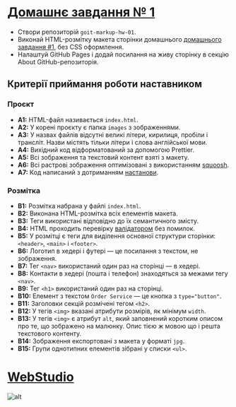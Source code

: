 # [Домашнє завдання № 1](https://oykss.github.io/goit-markup-hw-01/)

- Створи репозиторій `goit-markup-hw-01`.
- Виконай HTML-розмітку макета сторінки домашнього [домашнього завдання #1](<https://www.figma.com/design/wuEpGhwCepGCOUw7mZFRac/Web-Studio-(Version-5.0)?node-id=0-1&t=kxbnFdat7pd0q6y0-0>), без CSS оформлення.
- Налаштуй GitHub Pages і додай посилання на живу сторінку в секцію About GitHub-репозиторія.

## Критерії приймання роботи наставником

### Проєкт

- **A1:** HTML-файл називається `index.html`.
- **A2:** У корені проєкту є папка `images` з зображеннями.
- **A3:** У назвах файлів відсутні великі літери, кирилиця, пробіли і трансліт. Назви містять тільки літери і слова англійської мови.
- **A4:** Вихідний код відформатований за допомогою Prettier.
- **A5:** Всі зображення та текстовий контент взяті з макету.
- **A6:** Всі растрові зображення оптимізовані з використанням [squoosh](https://squoosh.app/).
- **A7:** Код написаний з дотриманням [настанови](https://codeguide.co/).

### Розмітка

- **B1:** Розмітка набрана у файлі `index.html`.
- **B2:** Виконана HTML-розмітка всіх елементів макета.
- **B3:** Теги використані відповідно до їх семантичного змісту.
- **B4:** HTML проходить перевірку [валідатором](http://validator.w3.org/nu/) без помилок.
- **B5:** У розмітці є теги для виділення основної структури сторінки: `<header>`, `<main>` і `<footer>`.
- **B6:** Логотип в хедері і футері — це посилання з текстом, не зображення.
- **B7:** Тег `<nav>` використаний один раз на сторінці — в хедері.
- **B8:** Контакти в хедері (пошта і телефон) знаходяться за межами тегу `<nav>`.
- **B9:** Тег `<h1>` використаний один раз на сторінці.
- **B10:** Елемент з текстом `Order Service` — це кнопка з `type="button"`.
- **B11:** Заголовки секцій розмічені тегом `<h2>`.
- **B12:** У тегів `<img>` вказані атрибути розмірів, як мінімум `width`.
- **B13:** У тегів `<img>` є атрибут `alt`, який заповнений коротким описом про те, що зображено на малюнку. Опис тією ж мовою що і решта текстового контенту.
- **B14:** Зображення експортовані з макета у форматі `jpg`.
- **B15:** Групи однотипних елементів зібрані у списки `<ul>`.

# [WebStudio](https://oykss.github.io/goit-markup-hw-01/)

![alt](https://i.imgur.com/CNxjbYQ.png)
